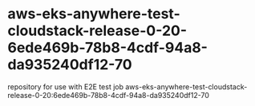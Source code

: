 # aws-eks-anywhere-test-cloudstack-release-0-20-6ede469b-78b8-4cdf-94a8-da935240df12-70
repository for use with E2E test job aws-eks-anywhere-test-cloudstack-release-0-20:6ede469b-78b8-4cdf-94a8-da935240df12-70
